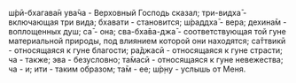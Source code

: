 ш́рӣ-бхагава̄н ува̄ча - Верховный Господь сказал; три-видха̄ - включающая три вида; бхавати - становится; ш́раддха̄ - вера; дехина̄м - воплощенных душ; са̄ - она; сва-бха̄ва-джа̄ - соответствующая той гуне материальной природы, под влиянием которой они находятся; са̄ттвикӣ - относящаяся к гуне благости; ра̄джасӣ - относящаяся к гуне страсти; ча - также; эва - безусловно; та̄масӣ - относящаяся к гуне невежества; ча - и; ити - таким образом; та̄м - ее; ш́р̣н̣у - услышь от Меня.